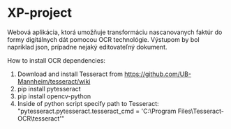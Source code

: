 # XP-project

Webová aplikácia, ktorá umožňuje transformáciu nascanovanych faktúr do formy digitálnych dát pomocou OCR technológie. Výstupom by bol napríklad json, prípadne nejaký editovateľný dokument.

How to install OCR dependencies:

  1. Download and install Tesseract from https://github.com/UB-Mannheim/tesseract/wiki
  2. pip install pytesseract
  3. pip install opencv-python
  4. Inside of python script specify path to Tesseract: "pytesseract.pytesseract.tesseract_cmd = 'C:\\Program Files\\Tesseract-OCR\\tesseract'"
